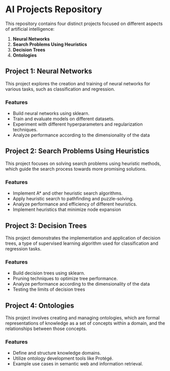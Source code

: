 # AI Projects Repository

This repository contains four distinct projects focused on different aspects of artificial intelligence:

1. **Neural Networks**
2. **Search Problems Using Heuristics**
3. **Decision Trees**
4. **Ontologies**

## Project 1: Neural Networks
This project explores the creation and training of neural networks for various tasks, such as classification and regression.

### Features
- Build neural networks using sklearn.
- Train and evaluate models on different datasets.
- Experiment with different hyperparameters and regularization techniques.
- Analyze performance according to the dimensionality of the data

## Project 2: Search Problems Using Heuristics
This project focuses on solving search problems using heuristic methods, which guide the search process towards more promising solutions.

### Features
- Implement A* and other heuristic search algorithms.
- Apply heuristic search to pathfinding and puzzle-solving.
- Analyze performance and efficiency of different heuristics.
- Implement heuristics that minimize node expansion

## Project 3: Decision Trees
This project demonstrates the implementation and application of decision trees, a type of supervised learning algorithm used for classification and regression tasks.

### Features
- Build decision trees using sklearn.
- Pruning techniques to optimize tree performance.
- Analyze performance according to the dimensionality of the data
- Testing the limits of decision trees

## Project 4: Ontologies
This project involves creating and managing ontologies, which are formal representations of knowledge as a set of concepts within a domain, and the relationships between those concepts.

### Features
- Define and structure knowledge domains.
- Utilize ontology development tools like Protégé.
- Example use cases in semantic web and information retrieval.
